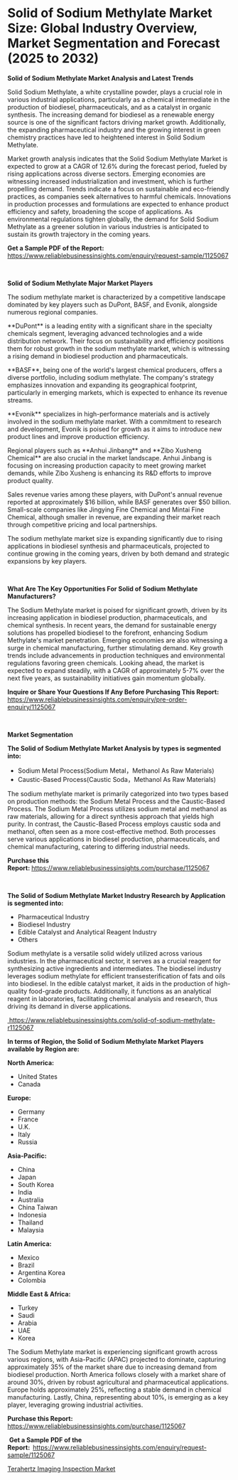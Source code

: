 <p><h1>Solid of Sodium Methylate Market Size: Global Industry Overview, Market Segmentation and Forecast (2025 to 2032)</h1></p><p><strong>Solid of Sodium Methylate Market Analysis and Latest Trends</strong></p>
<p><p>Solid Sodium Methylate, a white crystalline powder, plays a crucial role in various industrial applications, particularly as a chemical intermediate in the production of biodiesel, pharmaceuticals, and as a catalyst in organic synthesis. The increasing demand for biodiesel as a renewable energy source is one of the significant factors driving market growth. Additionally, the expanding pharmaceutical industry and the growing interest in green chemistry practices have led to heightened interest in Solid Sodium Methylate.</p><p>Market growth analysis indicates that the Solid Sodium Methylate Market is expected to grow at a CAGR of 12.6% during the forecast period, fueled by rising applications across diverse sectors. Emerging economies are witnessing increased industrialization and investment, which is further propelling demand. Trends indicate a focus on sustainable and eco-friendly practices, as companies seek alternatives to harmful chemicals. Innovations in production processes and formulations are expected to enhance product efficiency and safety, broadening the scope of applications. As environmental regulations tighten globally, the demand for Solid Sodium Methylate as a greener solution in various industries is anticipated to sustain its growth trajectory in the coming years.</p></p>
<p><strong>Get a Sample PDF of the Report:&nbsp;</strong> <a href="https://www.reliablebusinessinsights.com/enquiry/request-sample/1125067?utm_campaign=3035&utm_medium=2&utm_source=Github&utm_content=ia&utm_term=21032025&utm_id=solid-of-sodium-methylate">https://www.reliablebusinessinsights.com/enquiry/request-sample/1125067</a></p>
<p>&nbsp;</p>
<p><strong>Solid of Sodium Methylate Major Market Players</strong></p>
<p><p>The sodium methylate market is characterized by a competitive landscape dominated by key players such as DuPont, BASF, and Evonik, alongside numerous regional companies. </p><p>**DuPont** is a leading entity with a significant share in the specialty chemicals segment, leveraging advanced technologies and a wide distribution network. Their focus on sustainability and efficiency positions them for robust growth in the sodium methylate market, which is witnessing a rising demand in biodiesel production and pharmaceuticals.</p><p>**BASF**, being one of the world's largest chemical producers, offers a diverse portfolio, including sodium methylate. The company's strategy emphasizes innovation and expanding its geographical footprint, particularly in emerging markets, which is expected to enhance its revenue streams.</p><p>**Evonik** specializes in high-performance materials and is actively involved in the sodium methylate market. With a commitment to research and development, Evonik is poised for growth as it aims to introduce new product lines and improve production efficiency.</p><p>Regional players such as **Anhui Jinbang** and **Zibo Xusheng Chemical** are also crucial in the market landscape. Anhui Jinbang is focusing on increasing production capacity to meet growing market demands, while Zibo Xusheng is enhancing its R&D efforts to improve product quality.</p><p>Sales revenue varies among these players, with DuPont's annual revenue reported at approximately $16 billion, while BASF generates over $50 billion. Small-scale companies like Jingying Fine Chemical and Mintai Fine Chemical, although smaller in revenue, are expanding their market reach through competitive pricing and local partnerships.</p><p>The sodium methylate market size is expanding significantly due to rising applications in biodiesel synthesis and pharmaceuticals, projected to continue growing in the coming years, driven by both demand and strategic expansions by key players.</p></p>
<p>&nbsp;</p>
<p><strong>What Are The Key Opportunities For Solid of Sodium Methylate Manufacturers?</strong></p>
<p><p>The Sodium Methylate market is poised for significant growth, driven by its increasing application in biodiesel production, pharmaceuticals, and chemical synthesis. In recent years, the demand for sustainable energy solutions has propelled biodiesel to the forefront, enhancing Sodium Methylate's market penetration. Emerging economies are also witnessing a surge in chemical manufacturing, further stimulating demand. Key growth trends include advancements in production techniques and environmental regulations favoring green chemicals. Looking ahead, the market is expected to expand steadily, with a CAGR of approximately 5-7% over the next five years, as sustainability initiatives gain momentum globally.</p></p>
<p><strong>Inquire or Share Your Questions If Any Before Purchasing This Report:</strong> <a href="https://www.reliablebusinessinsights.com/enquiry/pre-order-enquiry/1125067?utm_campaign=3035&utm_medium=2&utm_source=Github&utm_content=ia&utm_term=21032025&utm_id=solid-of-sodium-methylate">https://www.reliablebusinessinsights.com/enquiry/pre-order-enquiry/1125067</a></p>
<p>&nbsp;</p>
<p><strong>Market Segmentation</strong></p>
<p><strong>The Solid of Sodium Methylate Market Analysis by types is segmented into:</strong></p>
<p><ul><li>Sodium Metal Process(Sodium Metal，Methanol As Raw Materials)</li><li>Caustic-Based Process(Caustic Soda，Methanol As Raw Materials)</li></ul></p>
<p><p>The sodium methylate market is primarily categorized into two types based on production methods: the Sodium Metal Process and the Caustic-Based Process. The Sodium Metal Process utilizes sodium metal and methanol as raw materials, allowing for a direct synthesis approach that yields high purity. In contrast, the Caustic-Based Process employs caustic soda and methanol, often seen as a more cost-effective method. Both processes serve various applications in biodiesel production, pharmaceuticals, and chemical manufacturing, catering to differing industrial needs.</p></p>
<p><strong>Purchase this Report:&nbsp;</strong><a href="https://www.reliablebusinessinsights.com/purchase/1125067?utm_campaign=3035&utm_medium=2&utm_source=Github&utm_content=ia&utm_term=21032025&utm_id=solid-of-sodium-methylate">https://www.reliablebusinessinsights.com/purchase/1125067</a></p>
<p>&nbsp;</p>
<p><strong>The Solid of Sodium Methylate Market Industry Research by Application is segmented into:</strong></p>
<p><ul><li>Pharmaceutical Industry</li><li>Biodiesel Industry</li><li>Edible Catalyst and Analytical Reagent Industry</li><li>Others</li></ul></p>
<p><p>Sodium methylate is a versatile solid widely utilized across various industries. In the pharmaceutical sector, it serves as a crucial reagent for synthesizing active ingredients and intermediates. The biodiesel industry leverages sodium methylate for efficient transesterification of fats and oils into biodiesel. In the edible catalyst market, it aids in the production of high-quality food-grade products. Additionally, it functions as an analytical reagent in laboratories, facilitating chemical analysis and research, thus driving its demand in diverse applications.</p></p>
<p><a href="https://www.reliablebusinessinsights.com/solid-of-sodium-methylate-r1125067?utm_campaign=3035&utm_medium=2&utm_source=Github&utm_content=ia&utm_term=21032025&utm_id=solid-of-sodium-methylate">&nbsp;https://www.reliablebusinessinsights.com/solid-of-sodium-methylate-r1125067</a></p>
<p><strong>In terms of Region, the Solid of Sodium Methylate Market Players available by Region are:</strong></p>
<p>
    <p> <strong> North America: </strong>
        <ul>
            <li>United States</li>
            <li>Canada</li>
        </ul>
        </p> 
    <p> <strong> Europe: </strong>
        <ul>
            <li>Germany</li>
            <li>France</li>
            <li>U.K.</li>
            <li>Italy</li>
            <li>Russia</li>
        </ul>
        </p> 
    <p> <strong> Asia-Pacific: </strong>
        <ul>
            <li>China</li>
            <li>Japan</li>
            <li>South Korea</li>
            <li>India</li>
            <li>Australia</li>
            <li>China Taiwan</li>
            <li>Indonesia</li>
            <li>Thailand</li>
            <li>Malaysia</li>
        </ul>
        </p> 
    <p> <strong> Latin America: </strong>
        <ul>
            <li>Mexico</li>
            <li>Brazil</li>
            <li>Argentina Korea</li>
            <li>Colombia</li>
        </ul>
        </p> 
    <p> <strong> Middle East & Africa: </strong>
        <ul>
            <li>Turkey</li>
            <li>Saudi</li>
            <li>Arabia</li>
            <li>UAE</li>
            <li>Korea</li>
        </ul>
    </p>
    </p>
<p><p>The Sodium Methylate market is experiencing significant growth across various regions, with Asia-Pacific (APAC) projected to dominate, capturing approximately 35% of the market share due to increasing demand from biodiesel production. North America follows closely with a market share of around 30%, driven by robust agricultural and pharmaceutical applications. Europe holds approximately 25%, reflecting a stable demand in chemical manufacturing. Lastly, China, representing about 10%, is emerging as a key player, leveraging growing industrial activities.</p></p>
<p><strong>Purchase this Report: </strong><a href="https://www.reliablebusinessinsights.com/purchase/1125067?utm_campaign=3035&utm_medium=2&utm_source=Github&utm_content=ia&utm_term=21032025&utm_id=solid-of-sodium-methylate">https://www.reliablebusinessinsights.com/purchase/1125067</a></p>
<p>&nbsp;<strong>Get a Sample PDF of the Report:&nbsp;&nbsp;</strong><a href="https://www.reliablebusinessinsights.com/enquiry/request-sample/1125067?utm_campaign=3035&utm_medium=2&utm_source=Github&utm_content=ia&utm_term=21032025&utm_id=solid-of-sodium-methylate">https://www.reliablebusinessinsights.com/enquiry/request-sample/1125067</a></p>
<p><strong></strong></p>
<p><p><a href="https://github.com/beroxiluwaya/Market-Research-Report-List-1/blob/main/terahertz-imaging-inspection-market.md?utm_campaign=3035&utm_medium=2&utm_source=Github&utm_content=ia&utm_term=21032025&utm_id=solid-of-sodium-methylate">Terahertz Imaging Inspection Market</a></p></p>